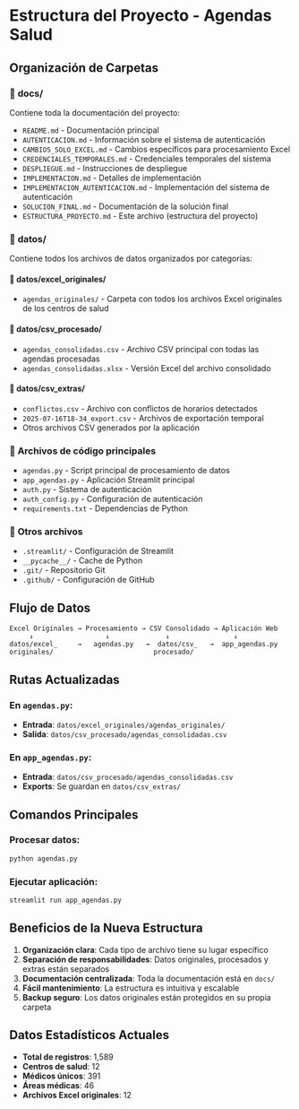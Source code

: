 # Estructura del Proyecto - Agendas Salud

## Organización de Carpetas

### 📁 **docs/**
Contiene toda la documentación del proyecto:
- `README.md` - Documentación principal
- `AUTENTICACION.md` - Información sobre el sistema de autenticación
- `CAMBIOS_SOLO_EXCEL.md` - Cambios específicos para procesamiento Excel
- `CREDENCIALES_TEMPORALES.md` - Credenciales temporales del sistema
- `DESPLIEGUE.md` - Instrucciones de despliegue
- `IMPLEMENTACION.md` - Detalles de implementación
- `IMPLEMENTACION_AUTENTICACION.md` - Implementación del sistema de autenticación
- `SOLUCION_FINAL.md` - Documentación de la solución final
- `ESTRUCTURA_PROYECTO.md` - Este archivo (estructura del proyecto)

### 📁 **datos/**
Contiene todos los archivos de datos organizados por categorías:

#### 📁 **datos/excel_originales/**
- `agendas_originales/` - Carpeta con todos los archivos Excel originales de los centros de salud

#### 📁 **datos/csv_procesado/**
- `agendas_consolidadas.csv` - Archivo CSV principal con todas las agendas procesadas
- `agendas_consolidadas.xlsx` - Versión Excel del archivo consolidado

#### 📁 **datos/csv_extras/**
- `conflictos.csv` - Archivo con conflictos de horarios detectados
- `2025-07-16T18-34_export.csv` - Archivos de exportación temporal
- Otros archivos CSV generados por la aplicación

### 📁 **Archivos de código principales**
- `agendas.py` - Script principal de procesamiento de datos
- `app_agendas.py` - Aplicación Streamlit principal
- `auth.py` - Sistema de autenticación
- `auth_config.py` - Configuración de autenticación
- `requirements.txt` - Dependencias de Python

### 📁 **Otros archivos**
- `.streamlit/` - Configuración de Streamlit
- `__pycache__/` - Cache de Python
- `.git/` - Repositorio Git
- `.github/` - Configuración de GitHub

## Flujo de Datos

```
Excel Originales → Procesamiento → CSV Consolidado → Aplicación Web
     ↓                  ↓              ↓                ↓
datos/excel_     →   agendas.py   →  datos/csv_   →  app_agendas.py
originales/                         procesado/
```

## Rutas Actualizadas

### En `agendas.py`:
- **Entrada**: `datos/excel_originales/agendas_originales/`
- **Salida**: `datos/csv_procesado/agendas_consolidadas.csv`

### En `app_agendas.py`:
- **Entrada**: `datos/csv_procesado/agendas_consolidadas.csv`
- **Exports**: Se guardan en `datos/csv_extras/`

## Comandos Principales

### Procesar datos:
```bash
python agendas.py
```

### Ejecutar aplicación:
```bash
streamlit run app_agendas.py
```

## Beneficios de la Nueva Estructura

1. **Organización clara**: Cada tipo de archivo tiene su lugar específico
2. **Separación de responsabilidades**: Datos originales, procesados y extras están separados
3. **Documentación centralizada**: Toda la documentación está en `docs/`
4. **Fácil mantenimiento**: La estructura es intuitiva y escalable
5. **Backup seguro**: Los datos originales están protegidos en su propia carpeta

## Datos Estadísticos Actuales

- **Total de registros**: 1,589
- **Centros de salud**: 12
- **Médicos únicos**: 391
- **Áreas médicas**: 46
- **Archivos Excel originales**: 12
